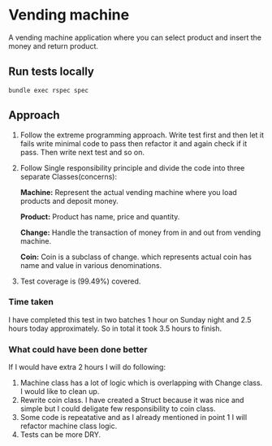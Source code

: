 # Vending machine

A vending machine application where you can select product and insert the money and return product.

## Run tests locally

```shell
bundle exec rspec spec
```

## Approach
1. Follow the extreme programming approach. Write test first and then let it fails write minimal code to pass then refactor it and again check if it pass. Then write next test and so on.
1. Follow Single responsibility principle and divide the code into three separate Classes(concerns):

    **Machine:** Represent the actual vending machine where you load products and deposit money.
    
    **Product:** Product has name, price and quantity.
   
    **Change:** Handle the transaction of money from in and out from vending machine. 
   
    **Coin:** Coin is a subclass of change. which represents actual coin has name and value in various denominations.
1. Test coverage is (99.49%) covered.

### Time taken
I have completed this test in two batches 1 hour on Sunday night and 2.5 hours today approximately. So in total it took 3.5 hours to finish.

### What could have been done better
If I would have extra 2 hours I will do following:
1. Machine class has a lot of logic which is overlapping with Change class. I would like to clean up.
1. Rewrite coin class. I have created a Struct because it was nice and simple but I could deligate few responsibility to coin class.
1. Some code is repeatative and as I already mentioned in point 1 I will refactor machine class logic.
1. Tests can be more DRY.


